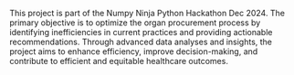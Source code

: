 This project is part of the Numpy Ninja Python Hackathon Dec 2024. The primary objective is to optimize the organ procurement process by identifying inefficiencies in current practices and providing actionable recommendations. Through advanced data analyses and insights, the project aims to enhance efficiency, improve decision-making, and contribute to efficient and equitable healthcare outcomes.
